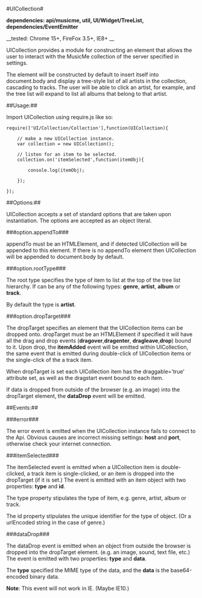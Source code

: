 #UICollection#

__dependencies: api/musicme, util, UI/Widget/TreeList, dependencies/EventEmitter__

__tested: Chrome 15+, FireFox 3.5+, IE8+ __

UICollection provides a module for constructing an element that allows the user
to interact with the MusicMe collection of the server specified in settings.

The element will be constructed by default to insert itself into document.body and
display a tree-style list of all artists in the collection, cascading to tracks. The
user will be able to click an artist, for example, and the tree list will expand to 
list all albums that belong to that artist.

##Usage:##

Import UICollection using require.js like so:

	require(['UI/Collection/Collection'],function(UICollection){
	
		// make a new UICollection instance.
		var collection = new UICollection();
	
		// listen for an item to be selected.
		collection.on('itemSelected',function(itemObj){
			
			console.log(itemObj);
			
		});
	
	});

##Options:##

UICollection accepts a set of standard options that are taken upon instantiation. The
options are accepted as an object literal.

###option.appendTo###

appendTo must be an HTMLElement, and if detected UICollection will be appended to this element.
If there is no appendTo element then UICollection will be appended to document.body by default.

###option.rootType###

The root type specifies the type of item to list at the top of the tree list hierarchy. If can be
any of the following types: __genre__, __artist__, __album__ or __track__.

By default the type is __artist__.

###option.dropTarget###

The dropTarget specifies an element that the UICollection items can be dropped onto. dropTarget
must be an HTMLElement if specified it will have all the drag and drop events (__dragover__,__dragenter__,
__dragleave__,__drop__) bound to it. Upon drop, the __itemAdded__ event will be emitted within UICollection,
the same event that is emitted during double-click of UICollection items or the single-click of the a track item.

When dropTarget is set each UICollection item has the draggable='true' attribute set, as well as the dragstart event
bound to each item.

If data is dropped from outside of the browser (e.g. an image) into the dropTarget element, the __dataDrop__ event
will be emitted.

##Events:##

###error###

The error event is emitted when the UICollection instance fails to connect to the Api. Obvious causes are incorrect
missing settings: __host__ and __port__, otherwise check your internet connection.

###itemSelected###

The itemSelected event is emitted when a UICollection item is double-clicked, a track item is single-clicked, or an item 
is dropped into the dropTarget (if it is set.) The event is emitted with an item object with two properties: __type__ and __id__.

The type property stipulates the type of item, e.g. genre, artist, album or track.

The id property stipulates the unique identifier for the type of object. (Or a urlEncoded string in the case of genre.)

###dataDrop###

The dataDrop event is emitted when an object from outside the browser is dropped into the dropTarget element. (e.g. 
an image, sound, text file, etc.) The event is emitted with two properties: __type__ and __data__.

The __type__ specified the MIME type of the data, and the __data__ is the base64-encoded binary data.

__Note__: This event will not work in IE. (Maybe IE10.)